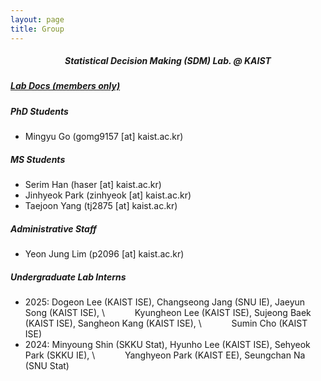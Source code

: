 ```yaml
---
layout: page
title: Group
---
```


##### <center> Statistical Decision Making (SDM) Lab. @ KAIST </center>



##### [Lab Docs (members only)](https://www.notion.so/sdmkaist/)


##### PhD Students  
* Mingyu Go (gomg9157 [at] kaist.ac.kr)



##### MS Students  
* Serim Han (haser [at] kaist.ac.kr) 
* Jinhyeok Park (zinhyeok [at] kaist.ac.kr)
* Taejoon Yang (tj2875 [at] kaist.ac.kr)


##### Administrative Staff  
* Yeon Jung Lim (p2096 [at] kaist.ac.kr)



##### Undergraduate Lab Interns  
* 2025: Dogeon Lee (KAIST ISE), Changseong Jang (SNU IE), Jaeyun Song (KAIST ISE), \\
  &ensp; &ensp; &ensp; &ensp; Kyungheon Lee (KAIST ISE), Sujeong Baek (KAIST ISE), Sangheon Kang (KAIST ISE), \\
  &ensp; &ensp; &ensp; &ensp; Sumin Cho (KAIST ISE)
* 2024: Minyoung Shin (SKKU Stat), Hyunho Lee (KAIST ISE), Sehyeok Park (SKKU IE), \\
  &ensp; &ensp; &ensp; &ensp; Yanghyeon Park (KAIST EE), Seungchan Na (SNU Stat)


